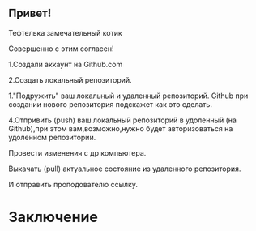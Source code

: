 ## Привет!

Тефтелька замечательный котик

Совершенно с этим согласен!

1.Создали аккаунт на Github.com

2.Создать локальный репозиторий.

1."Подружить" ваш локальный и удаленный репозиторий. Github при создании нового репозитория подскажет как это сделать.

4.Отпривить (push) ваш локальный репозиторий в удоленный (на Github),при этом вам,возможно,нужно будет авторизоваться на удоленном репозитории.

Провести изменения с др компьютера.

Выкачать (pull) актуальное состояние из удаленного репозитория.

И отправить проподователю ссылку.

# Заключение